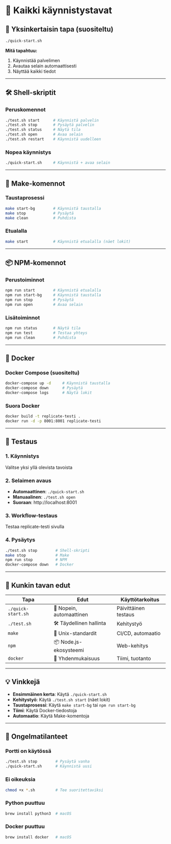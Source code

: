 # 🚀 Kaikki käynnistystavat

## 🥇 Yksinkertaisin tapa (suositeltu)

```bash
./quick-start.sh
```

**Mitä tapahtuu:**
1. Käynnistää palvelimen
2. Avautaa selain automaattisesti
3. Näyttää kaikki tiedot

---

## 🛠️ Shell-skriptit

### Peruskomennot
```bash
./test.sh start      # Käynnistä palvelin
./test.sh stop       # Pysäytä palvelin
./test.sh status     # Näytä tila
./test.sh open       # Avaa selain
./test.sh restart    # Käynnistä uudelleen
```

### Nopea käynnistys
```bash
./quick-start.sh     # Käynnistä + avaa selain
```

---

## 🔨 Make-komennot

### Taustaprosessi
```bash
make start-bg        # Käynnistä taustalla
make stop            # Pysäytä
make clean           # Puhdista
```

### Etualalla
```bash
make start           # Käynnistä etualalla (näet lokit)
```

---

## 📦 NPM-komennot

### Perustoiminnot
```bash
npm run start        # Käynnistä etualalla
npm run start-bg     # Käynnistä taustalla
npm run stop         # Pysäytä
npm run open         # Avaa selain
```

### Lisätoiminnot
```bash
npm run status       # Näytä tila
npm run test         # Testaa yhteys
npm run clean        # Puhdista
```

---

## 🐳 Docker

### Docker Compose (suositeltu)
```bash
docker-compose up -d     # Käynnistä taustalla
docker-compose down      # Pysäytä
docker-compose logs      # Näytä lokit
```

### Suora Docker
```bash
docker build -t replicate-testi .
docker run -d -p 8001:8001 replicate-testi
```

---

## 📱 Testaus

### 1. Käynnistys
Valitse yksi yllä olevista tavoista

### 2. Selaimen avaus
- **Automaattinen**: `./quick-start.sh`
- **Manuaalinen**: `./test.sh open`
- **Suoraan**: http://localhost:8001

### 3. Workflow-testaus
Testaa replicate-testi sivulla

### 4. Pysäytys
```bash
./test.sh stop        # Shell-skripti
make stop             # Make
npm run stop          # NPM
docker-compose down   # Docker
```

---

## 🎯 Kunkin tavan edut

| Tapa | Edut | Käyttötarkoitus |
|------|-------|-----------------|
| `./quick-start.sh` | 🚀 Nopein, automaattinen | Päivittäinen testaus |
| `./test.sh` | 🛠️ Täydellinen hallinta | Kehitystyö |
| `make` | 🔨 Unix-standardit | CI/CD, automaatio |
| `npm` | 📦 Node.js-ekosysteemi | Web-kehitys |
| `docker` | 🐳 Yhdenmukaisuus | Tiimi, tuotanto |

---

## 💡 Vinkkejä

- **Ensimmäinen kerta**: Käytä `./quick-start.sh`
- **Kehitystyö**: Käytä `./test.sh start` (näet lokit)
- **Taustaprosessi**: Käytä `make start-bg` tai `npm run start-bg`
- **Tiimi**: Käytä Docker-tiedostoja
- **Automaatio**: Käytä Make-komentoja

---

## 🚨 Ongelmatilanteet

### Portti on käytössä
```bash
./test.sh stop        # Pysäytä vanha
./quick-start.sh      # Käynnistä uusi
```

### Ei oikeuksia
```bash
chmod +x *.sh         # Tee suoritettaviksi
```

### Python puuttuu
```bash
brew install python3  # macOS
```

### Docker puuttuu
```bash
brew install docker   # macOS
```
